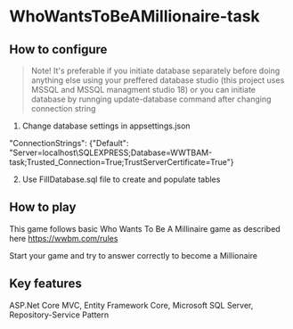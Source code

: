 # WhoWantsToBeAMillionaire-task

## How to configure
> Note! It's preferable if you initiate database separately before doing anything else using your preffered database studio
>(this project uses MSSQL and MSSQL managment studio 18) or you can initiate database by runnging update-database command after changing connection string

1. Change database settings in appsettings.json 

 "ConnectionStrings": {"Default": "Server=localhost\\SQLEXPRESS;Database=WWTBAM-task;Trusted_Connection=True;TrustServerCertificate=True"}
  
2. Use FillDatabase.sql file to create and populate tables

## How to play

This game follows basic Who Wants To Be A Millinaire game as described here https://wwbm.com/rules

Start your game and try to answer correctly to become a Millionaire

## Key features
ASP.Net Core MVC, Entity Framework Core, Microsoft SQL Server, Repository-Service Pattern
